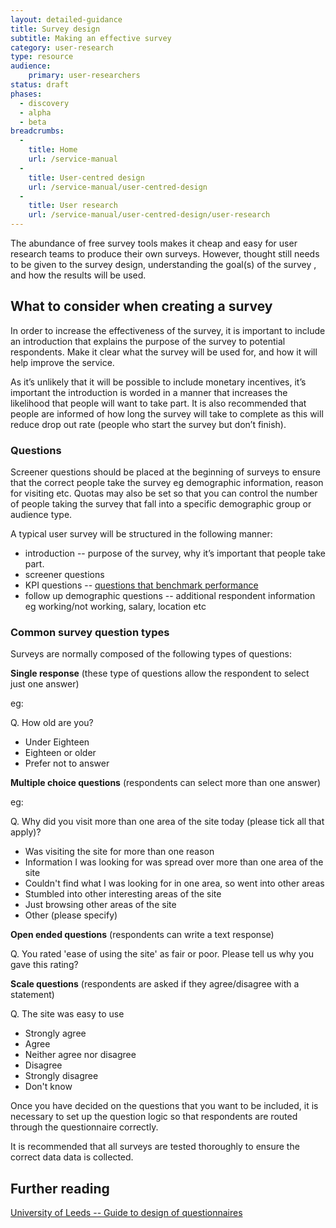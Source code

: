 ```yaml
---
layout: detailed-guidance
title: Survey design
subtitle: Making an effective survey
category: user-research
type: resource
audience:
    primary: user-researchers
status: draft
phases:
  - discovery
  - alpha
  - beta
breadcrumbs:
  -
    title: Home
    url: /service-manual
  -
    title: User-centred design
    url: /service-manual/user-centred-design
  -
    title: User research
    url: /service-manual/user-centred-design/user-research
---
```


The abundance of free survey tools makes it cheap and easy for user research teams to produce their own surveys. However, thought still needs to be given to the survey design, understanding the goal(s) of the survey , and how the results will be used.

## What to consider when creating a survey

In order to increase the effectiveness of the survey, it is important to include an introduction that explains the purpose of the survey to potential respondents. Make it clear what the survey will be used for, and how it will help improve the service.

As it’s unlikely that it will be possible to include monetary incentives, it’s important the introduction is worded in a manner that increases the likelihood that people will want to take part. It is also recommended that people are informed of how long the survey will take to complete as this will reduce drop out rate (people who start the survey but don’t finish).

### Questions

Screener questions should be placed at the beginning of surveys to ensure that the correct people take the survey eg demographic information, reason for visiting etc. Quotas may also be set so that you can control the number of people taking the survey that fall into a specific demographic group or audience type.

A typical user survey will be structured in the following manner:

* introduction -- purpose of the survey, why it’s important that people take part.
* screener questions
* KPI questions -- [questions that benchmark performance](/service-manual/measurement/index.html)
* follow up demographic questions -- additional respondent information eg working/not working, salary, location etc

### Common survey question types

Surveys are normally composed of the following types of questions:

**Single response** (these type of questions allow the respondent to select just one answer)

eg:

Q. How old are you?

*  Under Eighteen
*  Eighteen or older
*  Prefer not to answer

**Multiple choice questions** (respondents can select more than one answer)

eg:

Q. Why did you visit more than one area of the site today (please tick all that apply)?

*  Was visiting the site for more than one reason
*  Information I was looking for was spread over more than one area of the site
*  Couldn't find what I was looking for in one area, so went into other areas
*  Stumbled into other interesting areas of the site
*  Just browsing other areas of the site
*  Other (please specify)

**Open ended questions** (respondents can write a text response)

Q. You rated 'ease of using the site' as fair or poor. Please tell us why you gave this rating?

**Scale questions** (respondents are asked if they agree/disagree with a statement)

Q. The site was easy to use

*  Strongly agree
*  Agree
*  Neither agree nor disagree
*  Disagree
*  Strongly disagree
*  Don't know

Once you have decided on the questions that you want to be included, it is necessary to set up the question logic so that respondents are routed through the questionnaire correctly.

It is recommended that all surveys are tested thoroughly to ensure the correct data data is collected.

## Further reading

[University of Leeds -- Guide to design of questionnaires](http://iss.leeds.ac.uk/downloads/file/125/guide_to_the_design_of_questionnaires)
